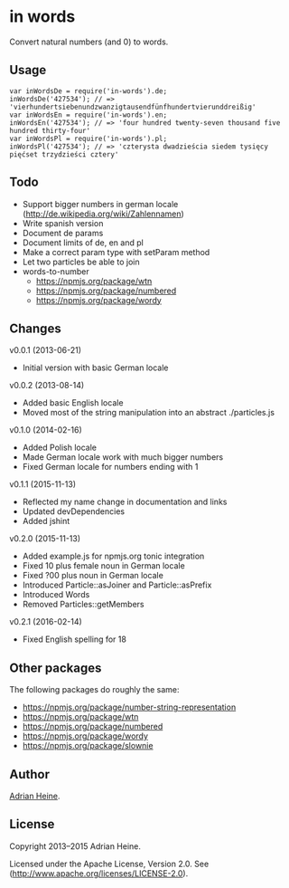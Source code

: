 in words
========

Convert natural numbers (and 0) to words.

Usage
-----

    var inWordsDe = require('in-words').de;
    inWordsDe('427534'); // => 'vierhundertsiebenundzwanzigtausendfünfhundertvierunddreißig'
    var inWordsEn = require('in-words').en;
    inWordsEn('427534'); // => 'four hundred twenty-seven thousand five hundred thirty-four'
    var inWordsPl = require('in-words').pl;
    inWordsPl('427534'); // => 'czterysta dwadzieścia siedem tysięcy pięćset trzydzieści cztery'

Todo
----

 - Support bigger numbers in german locale (http://de.wikipedia.org/wiki/Zahlennamen)
 - Write spanish version
 - Document de params
 - Document limits of de, en and pl
 - Make a correct param type with setParam method
 - Let two particles be able to join
 - words-to-number
   - https://npmjs.org/package/wtn
   - https://npmjs.org/package/numbered
   - https://npmjs.org/package/wordy

Changes
---------

v0.0.1 (2013-06-21)

 - Initial version with basic German locale

v0.0.2 (2013-08-14)

 - Added basic English locale
 - Moved most of the string manipulation into an abstract ./particles.js

v0.1.0 (2014-02-16)

 - Added Polish locale
 - Made German locale work with much bigger numbers
 - Fixed German locale for numbers ending with 1

v0.1.1 (2015-11-13)

 - Reflected my name change in documentation and links
 - Updated devDependencies
 - Added jshint

v0.2.0 (2015-11-13)

 - Added example.js for npmjs.org tonic integration
 - Fixed 10 plus female noun in German locale
 - Fixed ?00 plus noun in German locale
 - Introduced Particle::asJoiner and Particle::asPrefix
 - Introduced Words
 - Removed Particles::getMembers

v0.2.1 (2016-02-14)

 - Fixed English spelling for 18

Other packages
-----------

The following packages do roughly the same:

 - https://npmjs.org/package/number-string-representation
 - https://npmjs.org/package/wtn
 - https://npmjs.org/package/numbered
 - https://npmjs.org/package/wordy
 - https://npmjs.org/package/slownie

Author
------

[Adrian Heine](http://adrianheine.de/id).

License
-------
Copyright 2013–2015 Adrian Heine.

Licensed under the Apache License, Version 2.0. See (http://www.apache.org/licenses/LICENSE-2.0).
